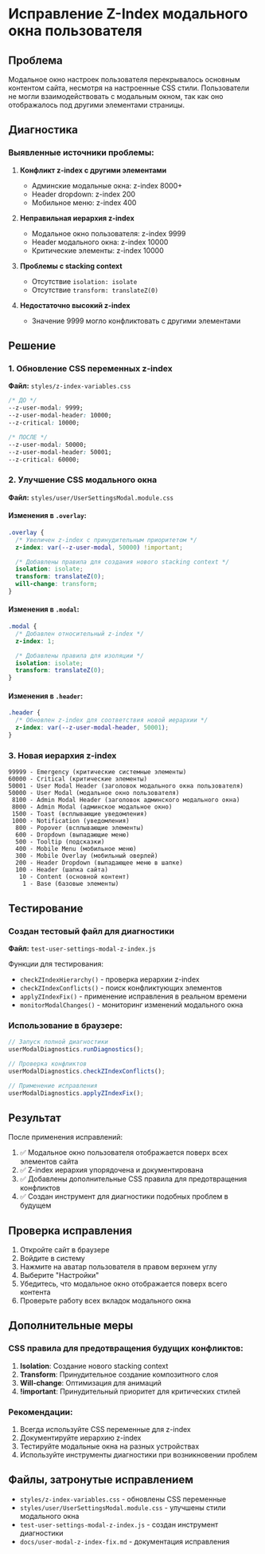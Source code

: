# Исправление Z-Index модального окна пользователя

## Проблема

Модальное окно настроек пользователя перекрывалось основным контентом сайта, несмотря на настроенные CSS стили. Пользователи не могли взаимодействовать с модальным окном, так как оно отображалось под другими элементами страницы.

## Диагностика

### Выявленные источники проблемы:

1. **Конфликт z-index с другими элементами**

   - Админские модальные окна: z-index 8000+
   - Header dropdown: z-index 200
   - Мобильное меню: z-index 400

2. **Неправильная иерархия z-index**

   - Модальное окно пользователя: z-index 9999
   - Header модального окна: z-index 10000
   - Критические элементы: z-index 10000

3. **Проблемы с stacking context**

   - Отсутствие `isolation: isolate`
   - Отсутствие `transform: translateZ(0)`

4. **Недостаточно высокий z-index**
   - Значение 9999 могло конфликтовать с другими элементами

## Решение

### 1. Обновление CSS переменных z-index

**Файл:** `styles/z-index-variables.css`

```css
/* ДО */
--z-user-modal: 9999;
--z-user-modal-header: 10000;
--z-critical: 10000;

/* ПОСЛЕ */
--z-user-modal: 50000;
--z-user-modal-header: 50001;
--z-critical: 60000;
```

### 2. Улучшение CSS модального окна

**Файл:** `styles/user/UserSettingsModal.module.css`

#### Изменения в `.overlay`:

```css
.overlay {
  /* Увеличен z-index с принудительным приоритетом */
  z-index: var(--z-user-modal, 50000) !important;

  /* Добавлены правила для создания нового stacking context */
  isolation: isolate;
  transform: translateZ(0);
  will-change: transform;
}
```

#### Изменения в `.modal`:

```css
.modal {
  /* Добавлен относительный z-index */
  z-index: 1;

  /* Добавлены правила для изоляции */
  isolation: isolate;
  transform: translateZ(0);
}
```

#### Изменения в `.header`:

```css
.header {
  /* Обновлен z-index для соответствия новой иерархии */
  z-index: var(--z-user-modal-header, 50001);
}
```

### 3. Новая иерархия z-index

```
99999 - Emergency (критические системные элементы)
60000 - Critical (критические элементы)
50001 - User Modal Header (заголовок модального окна пользователя)
50000 - User Modal (модальное окно пользователя)
 8100 - Admin Modal Header (заголовок админского модального окна)
 8000 - Admin Modal (админское модальное окно)
 1500 - Toast (всплывающие уведомления)
 1000 - Notification (уведомления)
  800 - Popover (всплывающие элементы)
  600 - Dropdown (выпадающие меню)
  500 - Tooltip (подсказки)
  400 - Mobile Menu (мобильное меню)
  300 - Mobile Overlay (мобильный оверлей)
  200 - Header Dropdown (выпадающее меню в шапке)
  100 - Header (шапка сайта)
   10 - Content (основной контент)
    1 - Base (базовые элементы)
```

## Тестирование

### Создан тестовый файл для диагностики

**Файл:** `test-user-settings-modal-z-index.js`

Функции для тестирования:

- `checkZIndexHierarchy()` - проверка иерархии z-index
- `checkZIndexConflicts()` - поиск конфликтующих элементов
- `applyZIndexFix()` - применение исправления в реальном времени
- `monitorModalChanges()` - мониторинг изменений модального окна

### Использование в браузере:

```javascript
// Запуск полной диагностики
userModalDiagnostics.runDiagnostics();

// Проверка конфликтов
userModalDiagnostics.checkZIndexConflicts();

// Применение исправления
userModalDiagnostics.applyZIndexFix();
```

## Результат

После применения исправлений:

1. ✅ Модальное окно пользователя отображается поверх всех элементов сайта
2. ✅ Z-index иерархия упорядочена и документирована
3. ✅ Добавлены дополнительные CSS правила для предотвращения конфликтов
4. ✅ Создан инструмент для диагностики подобных проблем в будущем

## Проверка исправления

1. Откройте сайт в браузере
2. Войдите в систему
3. Нажмите на аватар пользователя в правом верхнем углу
4. Выберите "Настройки"
5. Убедитесь, что модальное окно отображается поверх всего контента
6. Проверьте работу всех вкладок модального окна

## Дополнительные меры

### CSS правила для предотвращения будущих конфликтов:

1. **Isolation**: Создание нового stacking context
2. **Transform**: Принудительное создание композитного слоя
3. **Will-change**: Оптимизация для анимаций
4. **!important**: Принудительный приоритет для критических стилей

### Рекомендации:

1. Всегда используйте CSS переменные для z-index
2. Документируйте иерархию z-index
3. Тестируйте модальные окна на разных устройствах
4. Используйте инструменты диагностики при возникновении проблем

## Файлы, затронутые исправлением

- `styles/z-index-variables.css` - обновлены CSS переменные
- `styles/user/UserSettingsModal.module.css` - улучшены стили модального окна
- `test-user-settings-modal-z-index.js` - создан инструмент диагностики
- `docs/user-modal-z-index-fix.md` - документация исправления
